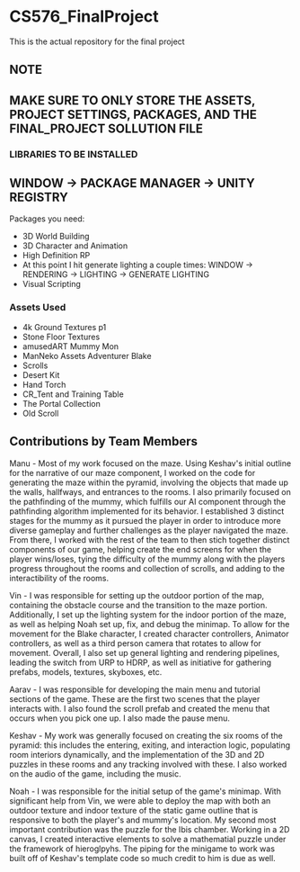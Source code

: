 # CS576_FinalProject
This is the actual repository for the final project

## NOTE
## MAKE SURE TO ONLY STORE THE ASSETS, PROJECT SETTINGS, PACKAGES, AND THE FINAL_PROJECT SOLLUTION FILE

### LIBRARIES TO BE INSTALLED
## WINDOW -> PACKAGE MANAGER -> UNITY REGISTRY
Packages you need:
- 3D World Building
- 3D Character and Animation
- High Definition RP
- At this point I hit generate lighting a couple times: WINDOW -> RENDERING -> LIGHTING -> GENERATE LIGHTING
- Visual Scripting
### Assets Used
- 4k Ground Textures p1
- Stone Floor Textures
- amusedART Mummy Mon
- ManNeko Assets Adventurer Blake
- Scrolls
- Desert Kit
- Hand Torch
- CR_Tent and Training Table
- The Portal Collection
- Old Scroll

## Contributions by Team Members
Manu - Most of my work focused on the maze. Using Keshav's initial outline for the narrative of our maze component, I worked on the code for generating the maze within the pyramid, involving the objects that made up the walls, hallfways, and entrances to the rooms. I also primarily focused on the pathfinding of the mummy, which fulfills our AI component through the pathfinding algorithm implemented for its behavior. I established 3 distinct stages for the mummy as it pursued the player in order to introduce more diverse gameplay and further challenges as the player navigated the maze. From there, I worked with the rest of the team to then stich together distinct components of our game, helping create the end screens for when the player wins/loses, tying the difficulty of the mummy along with the players progress throughout the rooms and collection of scrolls, and adding to the interactibility of the rooms. 

Vin - I was responsible for setting up the outdoor portion of the map, containing the obstacle course and the transition  to the maze portion. Additionally, I set up the lighting system for the indoor portion of the maze, as well as helping Noah  set up, fix, and debug the minimap. To allow for the movement for the Blake character, I created character controllers, Animator controllers, as well as a third person camera that rotates to allow for movement. Overall, I also set up general lighting and rendering pipelines, leading the switch from URP to HDRP, as well as initiative for gathering prefabs, models, textures, skyboxes,  etc.

Aarav - I was responsible for developing the main menu and tutorial sections of the game. These are the first two scenes that the player interacts with. I also found the scroll prefab and created the menu that occurs when you pick one up. I also made the pause menu.

Keshav - My work was generally focused on creating the six rooms of the pyramid: this includes the entering, exiting, and interaction logic, populating room interiors dynamically, and the implementation of the 3D and 2D puzzles in these rooms and any tracking involved with these. I also worked on the audio of the game, including the music. 

Noah - I was responsible for the initial setup of the game's minimap.  With significant help from Vin, we were able to deploy the map with both an outdoor texture and indoor texture of the static game outline that is responsive to both the player's and mummy's location.  My second most important contribution was the puzzle for the Ibis chamber.  Working in a 2D canvas, I created interactive elements to solve a mathematial puzzle under the framework of hieroglpyhs.  The piping for the minigame to work was built off of Keshav's template code so much credit to him is due as well.  
